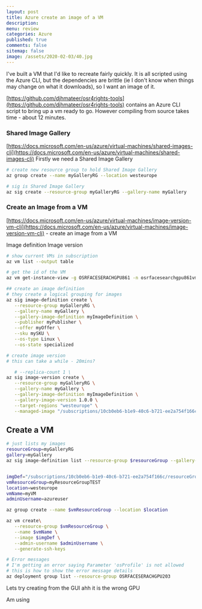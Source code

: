 ```yaml
---
layout: post
title: Azure create an image of a VM
description: 
menu: review
categories: Azure 
published: true 
comments: false     
sitemap: false
image: /assets/2020-02-03/40.jpg
---
```


<!-- [![Bitcoin logo](/assets/2021-02-19/bitcoin.svg "Bitcoin"){:width="500px"}](/assets/2021-02-19/bitcoin.svg) -->

I've built a VM that I'd like to recreate fairly quickly. It is all scripted using the Azure CLI, but the dependencies are brittle (ie I don't know when things may change on what it downloads), so I want an image of it.

[https://github.com/djhmateer/osr4rights-tools](https://github.com/djhmateer/osr4rights-tools) contains an Azure CLI script to bring up a vm ready to go. However compiling from source takes time - about 12 minutes.

### Shared Image Gallery
[https://docs.microsoft.com/en-us/azure/virtual-machines/shared-images-cli](https://docs.microsoft.com/en-us/azure/virtual-machines/shared-images-cli) Firstly we need a Shared Image Gallery

```bash
# create new resource group to hold Shared Image Gallery
az group create --name myGalleryRG --location westeurope

# sig is Shared Image Gallery
az sig create --resource-group myGalleryRG --gallery-name myGallery
```

### Create an Image from a VM
[https://docs.microsoft.com/en-us/azure/virtual-machines/image-version-vm-cli](https://docs.microsoft.com/en-us/azure/virtual-machines/image-version-vm-cli) - create an image from a VM


Image definition
Image version

```bash
# show current VMs in subscription
az vm list --output table

# get the id of the VM
az vm get-instance-view -g OSRFACESERACHGPU861 -n osrfacesearchgpu861vm --query id

## create an image definition
# they create a logical grouping for images
az sig image-definition create \
   --resource-group myGalleryRG \
   --gallery-name myGallery \
   --gallery-image-definition myImageDefinition \
   --publisher myPublisher \
   --offer myOffer \
   --sku mySKU \
   --os-type Linux \
   --os-state specialized

# create image version
# this can take a while - 20mins?

   # --replica-count 1 \
az sig image-version create \
   --resource-group myGalleryRG \
   --gallery-name myGallery \
   --gallery-image-definition myImageDefinition \
   --gallery-image-version 1.0.0 \
   --target-regions "westeurope" \
   --managed-image "/subscriptions/10cb0eb6-b1e9-40c6-b721-ee2a754f166c/resourceGroups/OSRFACESERACHGPU861/providers/Microsoft.Compute/virtualMachines/osrfacesearchgpu861vm"

```

## Create a VM

```bash
# just lists my images
resourceGroup=myGalleryRG
gallery=myGallery
az sig image-definition list --resource-group $resourceGroup --gallery-name $gallery --query "[].[name, id]" --output tsv


imgDef="/subscriptions/10cb0eb6-b1e9-40c6-b721-ee2a754f166c/resourceGroups/myGalleryRG/providers/Microsoft.Compute/galleries/myGallery/images/myImageDefinition"
vmResourceGroup=myResourceGroupTEST
location=westeurope
vmName=myVM
adminUsername=azureuser

az group create --name $vmResourceGroup --location $location

az vm create\
   --resource-group $vmResourceGroup \
   --name $vmName \
   --image $imgDef \
   --admin-username $adminUsername \
   --generate-ssh-keys

# Error messages
# I'm getting an error saying Parameter 'osProfile' is not allowed
# this is how to show the error message details
az deployment group list --resource-group OSRFACESERACHGPU203

```

Lets try creating from the GUI
  ahh it is the wrong GPU

Am using
